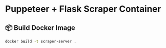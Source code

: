 # Puppeteer + Flask Scraper Container

## 📦 Build Docker Image

```bash
docker build -t scraper-server .
